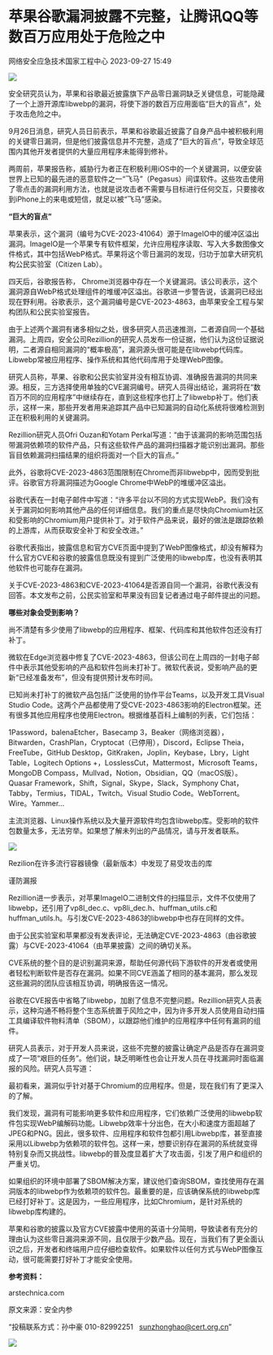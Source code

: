 #  苹果谷歌漏洞披露不完整，让腾讯QQ等数百万应用处于危险之中   
 网络安全应急技术国家工程中心   2023-09-27 15:49  
  
![](https://mmbiz.qpic.cn/mmbiz_jpg/GoUrACT176m1HFGWIHj2PsyHMFaUM6UeSmKsTXnxujO9DPQDB35P6P4Fp39v9UdncLC7osuQ2KBy4OeCCbLmWQ/640?wx_fmt=jpeg "")  
  
安全研究员认为，苹果和谷歌最近披露旗下产品零日漏洞缺乏关键信息，可能隐藏了一个上游开源库libwebp的漏洞，将使下游的数百万应用面临“巨大的盲点”，处于攻击危险之中。  
  
9月26日消息，研究人员日前表示，苹果和谷歌最近披露了自身产品中被积极利用的关键零日漏洞，但是他们披露信息并不完整，造成了“巨大的盲点”，导致全球范围内其他开发者提供的大量应用程序未能得到修补。  
  
两周前，苹果报告称，威胁行为者正在积极利用iOS中的一个关键漏洞，以便安装世界上已知的最先进的恶意软件之一“飞马”（Pegasus）间谍软件。这些攻击使用了零点击的漏洞利用方法，也就是说攻击者不需要与目标进行任何交互，只要接收到iPhone上的来电或短信，就足以被“飞马”感染。  
  
**“巨大的盲点”**  
  
苹果表示，这个漏洞（编号为CVE-2023-41064）源于ImageIO中的缓冲区溢出漏洞。ImageIO是一个苹果专有软件框架，允许应用程序读取、写入大多数图像文件格式，其中包括WebP格式。苹果将这个零日漏洞的发现，归功于加拿大研究机构公民实验室（Citizen Lab）。  
  
四天后，谷歌报告称， Chrome浏览器中存在一个关键漏洞。该公司表示，这个漏洞源自WebP格式处理组件的堆缓冲区溢出。谷歌进一步警告说，该漏洞已经出现在野利用。谷歌表示，这个漏洞编号是CVE-2023-4863，由苹果安全工程与架构团队和公民实验室报告。  
  
由于上述两个漏洞有诸多相似之处，很多研究人员迅速推测，二者源自同一个基础漏洞。上周四，安全公司Rezillion的研究人员发布一份证据，他们认为这份证据说明，二者源自相同漏洞的“概率极高”，漏洞源头很可能是在libwebp代码库。Libwebp常被应用程序、操作系统和其他代码库用于处理WebP图像。  
  
研究人员称，苹果、谷歌和公民实验室并没有相互协调、准确报告漏洞的共同来源。相反，三方选择使用单独的CVE漏洞编号。研究人员得出结论，漏洞将在“数百万不同的应用程序”中继续存在，直到这些程序也打上了libwebp补丁。他们表示，这样一来，那些开发者用来追踪其产品中已知漏洞的自动化系统将很难检测到正在积极利用的关键漏洞。  
  
Rezillion研究人员Ofri Ouzan和Yotam Perkal写道：“由于该漏洞的影响范围包括带漏洞依赖项的软件产品，只有这些软件产品的漏洞扫描器才能识别出漏洞。那些盲目依赖漏洞扫描结果的组织将面对一个巨大的盲点。”   
  
此外，谷歌将CVE-2023-4863范围限制在Chrome而非libwebp中，因而受到批评。谷歌官方将漏洞描述为Google Chrome中WebP的堆缓冲区溢出。  
  
谷歌代表在一封电子邮件中写道：“许多平台以不同的方式实现WebP。我们没有关于漏洞如何影响其他产品的任何详细信息。我们的重点是尽快向Chromium社区和受影响的Chromium用户提供补丁。对于软件产品来说，最好的做法是跟踪依赖的上游库，从而获取安全补丁和安全改进。”  
  
谷歌代表指出，披露信息和官方CVE页面中提到了WebP图像格式，却没有解释为什么官方CVE和谷歌的披露信息既没有提到广泛使用的libwebp库，也没有表明其他软件也可能存在漏洞。  
  
关于CVE-2023-4863和CVE-2023-41064是否源自同一个漏洞，谷歌代表没有回答。本文发布之前，公民实验室和苹果没有回复记者通过电子邮件提出的问题。  
  
**哪些对象会受到影响？**  
  
尚不清楚有多少使用了libwebp的应用程序、框架、代码库和其他软件包还没有打补丁。  
  
微软在Edge浏览器中修复了CVE-2023-4863，但该公司在上周四的一封电子邮件中表示其他受影响的产品和软件包尚未打补丁。微软代表说，受影响产品的更新“已经准备发布”，但没有提供预计发布时间。  
  
已知尚未打补丁的微软产品包括广泛使用的协作平台Teams，以及开发工具Visual Studio Code。这两个产品都使用了受CVE-2023-4863影响的Electron框架。还有很多其他应用程序也使用Electron。根据维基百科上编制的列表，它们包括：  
  
1Password，balenaEtcher，Basecamp 3，Beaker（网络浏览器），Bitwarden，CrashPlan，Cryptocat（已停用），Discord，Eclipse Theia，FreeTube，GitHub Desktop，GitKraken，Joplin，Keybase，Lbry，Light Table，Logitech Options +，LosslessCut，Mattermost，Microsoft Teams，MongoDB Compass，Mullvad，Notion，Obsidian，QQ（macOS版）。Quasar Framework，Shift，Signal，Skype，Slack，Symphony Chat，Tabby，Termius，TIDAL，Twitch。Visual Studio Code。WebTorrent。Wire。Yammer…  
  
主流浏览器、Linux操作系统以及大量开源软件均包含libwebp库。受影响的软件包数量太多，无法穷举。如果想了解未列出的产品情况，请与开发者联系。  
  
![](https://mmbiz.qpic.cn/mmbiz_jpg/GoUrACT176m1HFGWIHj2PsyHMFaUM6Ue6ZppicQWAlFpEppJLfHdKayTj1Fbg3s6XtsNDMiaF2tukVqNLwvaNmAg/640?wx_fmt=jpeg "")  
  
Rezilion在许多流行容器镜像（最新版本）中发现了易受攻击的库  
  
谨防漏报  
  
Rezillion进一步表示，对苹果ImageIO二进制文件的扫描显示，文件不仅使用了libwebp，还引用了vp8l_dec.c、vp8li_dec.h、huffman_utils.c和huffman_utils.h。与引发CVE-2023-4863的libwebp中也存在同样的文件。  
  
由于公民实验室和苹果都没有发表评论，无法确定CVE-2023-4863（由谷歌披露）与CVE-2023-41064（由苹果披露）之间的确切关系。  
  
CVE系统的整个目的是识别漏洞来源，帮助任何源代码下游软件的开发者或使用者轻松判断软件是否存在漏洞。如果不同CVE涵盖了相同的基本漏洞，那么发现这些漏洞的团队应该相互协调，明确报告这一情况。  
  
谷歌在CVE报告中省略了libwebp，加剧了信息不完整问题。Rezillion研究人员表示，这种沟通不畅将整个生态系统置于风险之中，因为许多开发人员使用自动扫描工具编译软件物料清单（SBOM），以跟踪他们维护的应用程序中任何有漏洞的组件。  
  
研究人员表示，对于开发人员来说，这些不完整的披露让确定产品是否存在漏洞变成了一项“艰巨的任务”。他们说，缺乏明晰性也会让开发人员在寻找漏洞时面临漏报的风险。研究人员写道：  
  
最初看来，漏洞似乎针对基于Chromium的应用程序。但是，现在我们有了更深入的了解。  
  
我们发现，漏洞有可能影响更多软件和应用程序，它们依赖广泛使用的libwebp软件包实现WebP编解码功能。Libwebp效率十分出色，在大小和速度方面超越了JPEG和PNG。因此，很多软件、应用程序和软件包都引用Libwebp库，甚至直接采用以Libwebp为依赖项的软件包。这样一来，想要识别存在漏洞的系统就变得特别复杂而又挑战性。libwebp的普及度显着扩大了攻击面，引发了用户和组织的严重关切。  
  
如果组织的环境中部署了SBOM解决方案，建议他们查询SBOM，查找使用存在漏洞版本的libwebp作为依赖项的软件包。最重要的是，应该确保系统的libwebp库已经打好补丁。这是因为，一些应用程序，比如Chromium，是针对系统的libwebp库构建的。  
  
苹果和谷歌的披露以及官方CVE披露中使用的英语十分简明，导致读者有充分的理由认为这些零日漏洞来源不同，且仅限于少数产品。现在，当我们有了更全面认识之后，开发者和终端用户应仔细检查软件。如果软件以任何方式与WebP图像互动，很可能需要打好补丁才能安全使用。  
  
**参考资料：**  
  
arstechnica.com  
  
  
  
原文来源：安全内参  
  
“投稿联系方式：孙中豪 010-82992251   sunzhonghao@cert.org.cn”  
  
![](https://mmbiz.qpic.cn/mmbiz_jpg/GoUrACT176n1NvL0JsVSB8lNDX2FCGZjW0HGfDVnFao65ic4fx6Rv4qylYEAbia4AU3V2Zz801UlicBcLeZ6gS6tg/640?wx_fmt=jpeg&wxfrom=5&wx_lazy=1&wx_co=1 "")  
  
  

